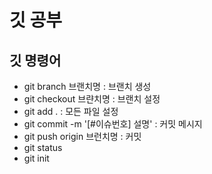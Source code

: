 # 깃 공부

## 깃 명령어
- git branch 브랜치명 : 브랜치 생성
- git checkout 브랸치명 : 브랜치 설정
- git add . : 모든 파일 설정
- git commit -m '[#이슈번호] 설명' : 커밋 메시지
- git push origin 브런치명 : 커밋
- git status
- git init
